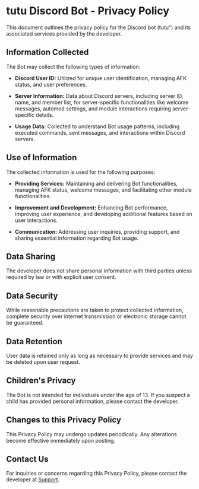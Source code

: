 # tutu Discord Bot - Privacy Policy

This document outlines the privacy policy for the Discord bot (tutu") and its associated services provided by the developer.

## Information Collected

The Bot may collect the following types of information:

- **Discord User ID:** Utilized for unique user identification, managing AFK status, and user preferences.

- **Server Information:** Data about Discord servers, including server ID, name, and member list, for server-specific functionalities like welcome messages, automod settings, and module interactions requiring server-specific details.

- **Usage Data:** Collected to understand Bot usage patterns, including executed commands, sent messages, and interactions within Discord servers.

## Use of Information

The collected information is used for the following purposes:

- **Providing Services:** Maintaining and delivering Bot functionalities, managing AFK status, welcome messages, and facilitating other module functionalities.

- **Improvement and Development:** Enhancing Bot performance, improving user experience, and developing additional features based on user interactions.

- **Communication:** Addressing user inquiries, providing support, and sharing essential information regarding Bot usage.

## Data Sharing

The developer does not share personal information with third parties unless required by law or with explicit user consent.

## Data Security

While reasonable precautions are taken to protect collected information, complete security over internet transmission or electronic storage cannot be guaranteed.

## Data Retention

User data is retained only as long as necessary to provide services and may be deleted upon user request.

## Children's Privacy

The Bot is not intended for individuals under the age of 13. If you suspect a child has provided personal information, please contact the developer.

## Changes to this Privacy Policy

This Privacy Policy may undergo updates periodically. Any alterations become effective immediately upon posting.

## Contact Us

For inquiries or concerns regarding this Privacy Policy, please contact the developer at [Support](https://dsc.gg/tutu-support).
